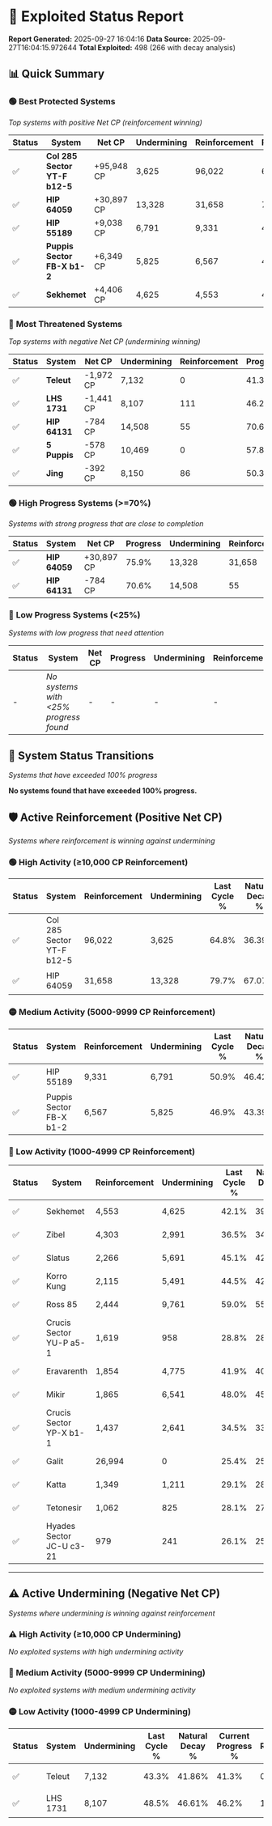 # 🌟 Exploited Status Report

**Report Generated:** 2025-09-27 16:04:16
**Data Source:** 2025-09-27T16:04:15.972644
**Total Exploited:** 498 (266 with decay analysis)

## 📊 Quick Summary

### 🟢 **Best Protected Systems**
*Top systems with positive Net CP (reinforcement winning)*

| Status | System | Net CP | Undermining | Reinforcement | Progress |
|--------|--------|--------|-------------|---------------|----------|
| ✅ | **Col 285 Sector YT-F b12-5** | +95,948 CP | 3,625 | 96,022 | 63.8% |
| ✅ | **HIP 64059** | +30,897 CP | 13,328 | 31,658 | 75.9% |
| ✅ | **HIP 55189** | +9,038 CP | 6,791 | 9,331 | 49.0% |
| ✅ | **Puppis Sector FB-X b1-2** | +6,349 CP | 5,825 | 6,567 | 45.2% |
| ✅ | **Sekhemet** | +4,406 CP | 4,625 | 4,553 | 40.8% |

### 🔴 **Most Threatened Systems**
*Top systems with negative Net CP (undermining winning)*

| Status | System | Net CP | Undermining | Reinforcement | Progress |
|--------|--------|--------|-------------|---------------|----------|
| ✅ | **Teleut** | -1,972 CP | 7,132 | 0 | 41.3% |
| ✅ | **LHS 1731** | -1,441 CP | 8,107 | 111 | 46.2% |
| ✅ | **HIP 64131** | -784 CP | 14,508 | 55 | 70.6% |
| ✅ | **5 Puppis** | -578 CP | 10,469 | 0 | 57.8% |
| ✅ | **Jing** | -392 CP | 8,150 | 86 | 50.3% |

### 🟢 **High Progress Systems (>=70%)**
*Systems with strong progress that are close to completion*

| Status | System | Net CP | Progress | Undermining | Reinforcement |
|--------|--------|--------|----------|-------------|---------------|
| ✅ | **HIP 64059** | +30,897 CP | 75.9% | 13,328 | 31,658 |
| ✅ | **HIP 64131** | -784 CP | 70.6% | 14,508 | 55 |

### 🔴 **Low Progress Systems (<25%)**
*Systems with low progress that need attention*

| Status | System | Net CP | Progress | Undermining | Reinforcement |
|--------|--------|--------|----------|-------------|---------------|
| - | *No systems with <25% progress found* | - | - | - | - |
## 🔄 System Status Transitions
*Systems that have exceeded 100% progress*

**No systems found that have exceeded 100% progress.**

## 🛡️ Active Reinforcement (Positive Net CP)
*Systems where reinforcement is winning against undermining*

### 🟢 High Activity (≥10,000 CP Reinforcement)

| Status | System | Reinforcement | Undermining | Last Cycle % | Natural Decay % | Current Progress % | Current CP | Net CP | Activity |
|--------|--------|---------------|-------------|--------------|-----------------|-------------------|------------|--------|----------|
| ✅ | Col 285 Sector YT-F b12-5 | 96,022 | 3,625 | 64.8% | 36.39% | 63.8% | 223,300 | +95,948 | 🟢 High Reinforcement |
| ✅ | HIP 64059 | 31,658 | 13,328 | 79.7% | 67.07% | 75.9% | 265,650 | +30,897 | 🟢 High Reinforcement |

### 🟡 Medium Activity (5000-9999 CP Reinforcement)

| Status | System | Reinforcement | Undermining | Last Cycle % | Natural Decay % | Current Progress % | Current CP | Net CP | Activity |
|--------|--------|---------------|-------------|--------------|-----------------|-------------------|------------|--------|----------|
| ✅ | HIP 55189 | 9,331 | 6,791 | 50.9% | 46.42% | 49.0% | 171,500 | +9,038 | 🟡 Medium Reinforcement |
| ✅ | Puppis Sector FB-X b1-2 | 6,567 | 5,825 | 46.9% | 43.39% | 45.2% | 158,200 | +6,349 | 🟡 Medium Reinforcement |

### 🔴 Low Activity (1000-4999 CP Reinforcement)

| Status | System | Reinforcement | Undermining | Last Cycle % | Natural Decay % | Current Progress % | Current CP | Net CP | Activity |
|--------|--------|---------------|-------------|--------------|-----------------|-------------------|------------|--------|----------|
| ✅ | Sekhemet | 4,553 | 4,625 | 42.1% | 39.54% | 40.8% | 142,800 | +4,406 | 🔵 Low Reinforcement |
| ✅ | Zibel | 4,303 | 2,991 | 36.5% | 34.38% | 35.6% | 124,600 | +4,273 | 🔵 Low Reinforcement |
| ✅ | Slatus | 2,266 | 5,691 | 45.1% | 42.92% | 43.5% | 152,250 | +2,044 | 🔵 Low Reinforcement |
| ✅ | Korro Kung | 2,115 | 5,491 | 44.5% | 42.35% | 42.9% | 150,150 | +1,927 | 🔵 Low Reinforcement |
| ✅ | Ross 85 | 2,444 | 9,761 | 59.0% | 55.66% | 56.2% | 196,700 | +1,896 | 🔵 Low Reinforcement |
| ✅ | Crucis Sector YU-P a5-1 | 1,619 | 958 | 28.8% | 28.00% | 28.5% | 99,749 | +1,748 | 🔵 Low Reinforcement |
| ✅ | Eravarenth | 1,854 | 4,775 | 41.9% | 40.02% | 40.5% | 141,750 | +1,696 | 🔵 Low Reinforcement |
| ✅ | Mikir | 1,865 | 6,541 | 48.0% | 45.64% | 46.1% | 161,350 | +1,595 | 🔵 Low Reinforcement |
| ✅ | Crucis Sector YP-X b1-1 | 1,437 | 2,641 | 34.5% | 33.29% | 33.7% | 117,950 | +1,437 | 🔵 Low Reinforcement |
| ✅ | Galit | 26,994 | 0 | 25.4% | 25.00% | 25.4% | 88,900 | +1,400 | 🔵 Low Reinforcement |
| ✅ | Katta | 1,349 | 1,211 | 29.1% | 28.42% | 28.8% | 100,800 | +1,347 | 🔵 Low Reinforcement |
| ✅ | Tetonesir | 1,062 | 825 | 28.1% | 27.56% | 27.9% | 97,649 | +1,194 | 🔵 Low Reinforcement |
| ✅ | Hyades Sector JC-U c3-21 | 979 | 241 | 26.1% | 25.67% | 26.0% | 91,000 | +1,142 | 🔵 Low Reinforcement |


---

## ⚠️ Active Undermining (Negative Net CP)
*Systems where undermining is winning against reinforcement*

### ⚠️ High Activity (≥10,000 CP Undermining)

*No exploited systems with high undermining activity*

### 🔶 Medium Activity (5000-9999 CP Undermining)

*No exploited systems with medium undermining activity*

### 🟡 Low Activity (1000-4999 CP Undermining)

| Status | System | Undermining | Last Cycle % | Natural Decay % | Current Progress % | Reinforcement | Current CP | Net CP | Activity |
|--------|--------|-------------|--------------|-----------------|-------------------|---------------|------------|--------|----------|
| ✅ | Teleut | 7,132 | 43.3% | 41.86% | 41.3% | 0 | 144,550 | -1,972 | 🟡 Low Undermining |
| ✅ | LHS 1731 | 8,107 | 48.5% | 46.61% | 46.2% | 111 | 161,700 | -1,441 | 🟡 Low Undermining |

